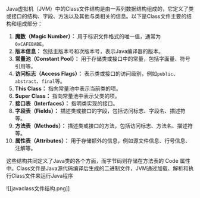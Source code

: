 Java虚拟机（JVM）中的Class文件结构是由一系列数据结构组成的，它定义了类或接口的结构、字段、方法以及其他与类相关的信息。以下是Class文件主要的结构和组成部分：

1. **魔数（Magic Number）：** 用于标识文件格式的唯一值，通常为 `0xCAFEBABE`。
2. **版本信息：** 包括主版本号和次版本号，表示Java编译器的版本。
3. **常量池（Constant Pool）：** 用于存储类或接口中的常量，包括字面量、符号引用等。
4. **访问标志（Access Flags）：** 表示类或接口的访问级别，例如`public`、`abstract`、`final`等。
5. **This Class：** 指向常量池中表示当前类的项。
6. **Super Class：** 指向常量池中表示父类的项。
7. **接口表（Interfaces）：** 指明类实现的接口。
8. **字段表（Fields）：** 描述类或接口的字段，包括访问标志、字段名、描述符等。
9. **方法表（Methods）：** 描述类或接口的方法，包括访问标志、方法名、描述符等。
10. **属性表（Attributes）：** 用于存储额外的信息，例如源文件信息、行号信息、注解等。

这些结构共同定义了Java类的各个方面，而字节码则存储在方法表的 Code 属性中。Class文件是Java源代码编译后生成的二进制文件，JVM通过加载、解析和执行Class文件来运行Java程序

![[javaclass文件结构.png]]

